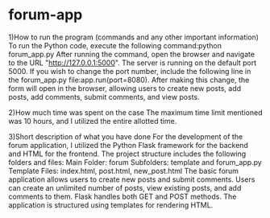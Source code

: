 # forum-app
1)How to run the program (commands and any other important information) 
To run the Python code, execute the following command:python forum_app.py
After running the command, open the browser and navigate to the URL "http://127.0.0.1:5000". The server is running on the default port 5000. If you wish to change the port number, include the following line in the forum_app.py file:app.run(port=8080).
After making this change, the form will open in the browser, allowing users to create new posts, add posts, add comments, submit comments, and view posts.

2)How much time was spent on the case
    The maximum time limit mentioned was 10 hours, and I utilized the entire allotted time.
    
3)Short description of what you have done
For the development of the forum application, I utilized the Python Flask framework for the backend and HTML for the frontend. The project structure includes the following folders and files:
Main Folder: forum
Subfolders: template and forum_app.py
Template Files: index.html, post.html, new_post.html
The basic forum application allows users to create new posts and submit comments. Users can create an unlimited number of posts, view existing posts, and add comments to them. Flask handles both GET and POST methods. The application is structured using templates for rendering HTML.

               
